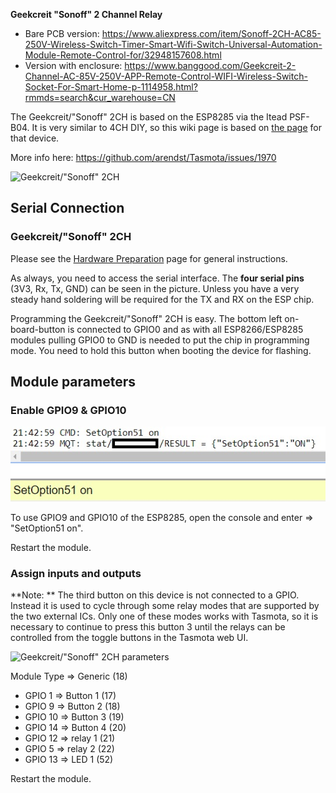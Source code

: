 **Geekcreit "Sonoff" 2 Channel Relay**

* Bare PCB version: https://www.aliexpress.com/item/Sonoff-2CH-AC85-250V-Wireless-Switch-Timer-Smart-Wifi-Switch-Universal-Automation-Module-Remote-Control-for/32948157608.html
* Version with enclosure: https://www.banggood.com/Geekcreit-2-Channel-AC-85V-250V-APP-Remote-Control-WIFI-Wireless-Switch-Socket-For-Smart-Home-p-1114958.html?rmmds=search&cur_warehouse=CN

The Geekcreit/"Sonoff" 2CH is based on the ESP8285 via the Itead PSF-B04.
It is very similar to 4CH DIY, so this wiki page is based on [the page](https://github.com/arendst/Tasmota/wiki/Sonoff-4CH-DIY) for that device.

More info here:
https://github.com/arendst/Tasmota/issues/1970

![Geekcreit/"Sonoff" 2CH](https://user-images.githubusercontent.com/5823294/52651590-5b423e80-2ee4-11e9-91d2-9cc4e8535c7d.png)

## Serial Connection

### Geekcreit/"Sonoff" 2CH

Please see the [Hardware Preparation](https://github.com/arendst/Tasmota/wiki/Hardware-Preparation) page for general instructions.

As always, you need to access the serial interface. The **four serial pins** (3V3, Rx, Tx, GND) can be seen in the picture.
Unless you have a very steady hand soldering will be required for the TX and RX on the ESP chip.

Programming the Geekcreit/"Sonoff" 2CH is easy.
The bottom left on-board-button is connected to GPIO0 and as with all ESP8266/ESP8285 modules pulling GPIO0 to GND is needed to put the chip in programming mode. You need to hold this button when booting the device for flashing.

## Module parameters

### Enable GPIO9 & GPIO10

![Geekcreit/"Sonoff" 2CH SetOption51](https://github.com/Gtis69/arendst.github.io/blob/master/media/Sonoff_DIY_4CH_Option51.jpg)

To use GPIO9 and GPIO10 of the ESP8285, open the console and enter => "SetOption51 on".

Restart the module.

### Assign inputs and outputs

**Note: ** The third button on this device is not connected to a GPIO. Instead it is used to cycle through some relay modes that are supported by the two external ICs. Only one of these modes works with Tasmota, so it is necessary to continue to press this button 3 until the relays can be controlled from the toggle buttons in the Tasmota web UI.

![Geekcreit/"Sonoff" 2CH parameters](https://user-images.githubusercontent.com/5823294/52594844-6a71af80-2e44-11e9-86fc-3d5fe045b6c9.png)

Module Type => Generic (18)

* GPIO 1 => Button 1 (17)
* GPIO 9 => Button 2 (18)
* GPIO 10 => Button 3 (19)
* GPIO 14 => Button 4 (20)
* GPIO 12 => relay 1 (21)
* GPIO 5 => relay 2 (22)
* GPIO 13 => LED 1 (52)

Restart the module.